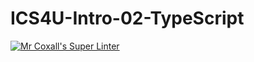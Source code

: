 # ICS4U-Intro-02-TypeScript

[![Mr Coxall's Super Linter](https://github.com/John-Ketiku-1/ICS4U-Intro-02-TypeScript/workflows/Mr%20Coxall's%20Super%20Linter/badge.svg)](https://github.com/John-Ketiku-1/ICS4U-Intro-02-TypeScript/actions/)
